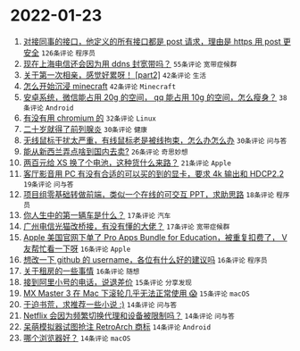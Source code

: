 # 2022-01-23

1. [对接同事的接口，他定义的所有接口都是 post 请求，理由是 https 用 post 更安全](https://www.v2ex.com/t/830030) `126条评论` `程序员`
1. [现在上海电信还会因为用 ddns 封宽带吗？](https://www.v2ex.com/t/830018) `55条评论` `宽带症候群`
1. [关于第一次相亲，感觉好累呀！ [part2]](https://www.v2ex.com/t/830021) `42条评论` `生活`
1. [怎么开始沉浸 minecraft](https://www.v2ex.com/t/830051) `42条评论` `Minecraft`
1. [安卓系统，微信能占用 20g 的空间， qq 能占用 10g 的空间，怎么瘦身？](https://www.v2ex.com/t/830047) `38条评论` `Android`
1. [有没有用 chromium 的](https://www.v2ex.com/t/830020) `32条评论` `Linux`
1. [二十岁就得了前列腺炎](https://www.v2ex.com/t/830016) `30条评论` `健康`
1. [无线鼠标干扰太严重，有线鼠标老是被线拘束，怎么办怎么办](https://www.v2ex.com/t/830066) `30条评论` `问与答`
1. [能从新西兰弄点啥到国内去卖?](https://www.v2ex.com/t/830091) `26条评论` `奇思妙想`
1. [两百元给 XS 换了个电池，这种货什么来路？](https://www.v2ex.com/t/830083) `21条评论` `Apple`
1. [客厅影音用 PC 有没有合适的可以买的到的显卡，要求 4k 输出和 HDCP2.2](https://www.v2ex.com/t/830072) `19条评论` `问与答`
1. [项目组零基础转做前端，类似一个在线的可交互 PPT，求助思路](https://www.v2ex.com/t/830043) `18条评论` `程序员`
1. [你人生中的第一辆车是什么？](https://www.v2ex.com/t/830133) `17条评论` `汽车`
1. [广州电信光猫改桥接，有没有懂的大佬？](https://www.v2ex.com/t/830073) `17条评论` `宽带症候群`
1. [Apple 美国官网下单了 Pro Apps Bundle for Education，被重复扣费了， V 友帮忙看一下呀](https://www.v2ex.com/t/830099) `16条评论` `Apple`
1. [想改一下 github 的 username，各位有什么好的建议吗](https://www.v2ex.com/t/830085) `16条评论` `程序员`
1. [关于租房的一些事情](https://www.v2ex.com/t/830055) `16条评论` `随想`
1. [接到阿里小号的电话，说退差价](https://www.v2ex.com/t/830082) `15条评论` `分享发现`
1. [MX Master 3 在 Mac 下滚轮几乎无法正常使用 😱](https://www.v2ex.com/t/830057) `15条评论` `macOS`
1. [于迫书荒，求推荐一些小说 :)](https://www.v2ex.com/t/830135) `14条评论` `问与答`
1. [Netflix 会因为频繁切换代理和设备被限制吗？](https://www.v2ex.com/t/830122) `14条评论` `问与答`
1. [呆萌模拟器试图抢注 RetroArch 商标](https://www.v2ex.com/t/830033) `14条评论` `Android`
1. [哪个浏览器好？](https://www.v2ex.com/t/830048) `14条评论` `macOS`
